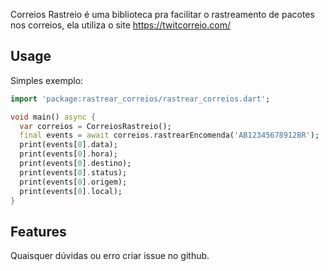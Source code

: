 Correios Rastreio é uma biblioteca pra facilitar o rastreamento de pacotes nos correios, ela utiliza o site https://twitcorreio.com/

## Usage

Simples exemplo:

```dart
import 'package:rastrear_correios/rastrear_correios.dart';

void main() async {
  var correios = CorreiosRastreio();
  final events = await correios.rastrearEncomenda('AB12345678912BR');
  print(events[0].data);
  print(events[0].hora);
  print(events[0].destino);
  print(events[0].status);
  print(events[0].origem);
  print(events[0].local);
}

```

## Features

Quaisquer dúvidas ou erro criar issue no github.

